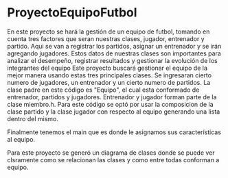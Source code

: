 # ProyectoEquipoFutbol
En este proyecto se hará la gestión de un equipo de futbol, tomando en cuenta tres factores que seran nuestras clases, jugador, entrenador y partido. Aqui se van a registrar los partidos, asignar un entrenador y se irán agregando jugadores. Estos datos de nuestras clases son importantes para analizar el desempeño, registrar resultados y gestionar la evolución de los integrantes del equipo Este proyecto buscará gestionar el equipo de la mejor manera usando estas tres principales clases. 
Se ingresaran cierto numero de jugadores, un entrenador y un cierto numero de partidos. 
La clase padre en este código es "Equipo", el cual esta conformado de entrenador, partidos y jugadores. Entrenador y jugador forman parte de la clase miembro.h. 
Para este código se optó por usar la composicion de la clase partido y la clase jugador con respecto al equipo generando una lista dentro del mismo. 

Finalmente tenemos el main que es donde le asignamos sus características al equipo.

Para este proyecto se generó un diagrama de clases donde se puede ver clsramente como se relacionan las clases y como entre todas conforman a equipo.
